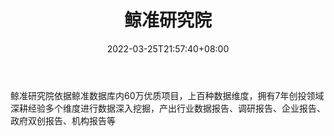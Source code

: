 ﻿---
weight: 
title: "鲸准研究院"
description: "鲸准研究院依据鲸准数据库内60万优质项目，上百种数据维度，拥有7年创投领域深耕经验多个维度进行数据深入挖掘，产出行业数据报告、调研报告、企业报告、政府双创报告、机构报告等"
date: 2022-03-25T21:57:40+08:00
lastmod: 2022-03-25T16:45:40+08:00
draft: false
authors: ["Metabd"]
featuredImage: "jingzhunyanjiuyuan.png"
link: ""
tags: ["研究机构","鲸准研究院"]
categories: ["navigation"]
navigation: ["研究机构"]
lightgallery: true
toc: true
pinned: false
recommend: false
recommend1: false
---
鲸准研究院依据鲸准数据库内60万优质项目，上百种数据维度，拥有7年创投领域深耕经验多个维度进行数据深入挖掘，产出行业数据报告、调研报告、企业报告、政府双创报告、机构报告等
